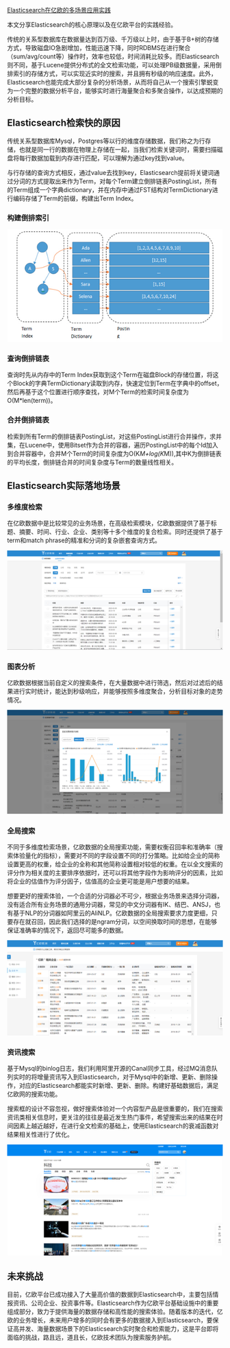 [Elasticsearch在亿欧的多场景应用实践](https://www.iyiou.com/news/202302241041883)

本文分享Elasticsearch的核心原理以及在亿欧平台的实践经验。

传统的关系型数据库在数据量达到百万级、千万级以上时，由于基于B+树的存储方式，导致磁盘IO急剧增加，性能迅速下降，同时RDBMS在进行聚合（sum/avg/count等）操作时，效率也较低，时间消耗比较多。而Elasticsearch则不同，基于Lucene提供分布式的全文检索功能，可以处理PB级数据量，采用倒排索引的存储方式，可以实现近实时的搜索，并且拥有秒级的响应速度。此外，Elasticsearch也能完成大部分复杂的分析场景，从而将自己从一个搜索引擎蜕变为一个完整的数据分析平台，能够实时进行海量聚合和多聚合操作，以达成预期的分析目标。



## Elasticsearch检索快的原因

传统关系型数据库Mysql，Postgres等以行的维度存储数据，我们称之为行存储，也就是同一行的数据在物理上存储在一起，当我们检索关键词时，需要扫描磁盘将每行数据加载到内存进行匹配，可以理解为通过key找到value。

与行存储的查询方式相反，通过value去找到key，Elasticsearch提前将关键词通过分词的方式提取出来作为Term，对每个Term建立倒排链表PostingList，所有的Term组成一个字典dictionary，并在内存中通过FST结构对TermDictionary进行编码存储了Term的前缀，构建出Term Index。

### 构建倒排索引

![](../images/es_important.png)

### 查询倒排链表

查询时先从内存中的Term Index获取到这个Term在磁盘Block的存储位置，将这个Block的字典TermDictionary读取到内存，快速定位到Term在字典中的offset，然后再基于这个位置进行顺序查找，对M个Term的检索时间复杂度为O(M*len(term))。

### 合并倒排链表

检索到所有Term的倒排链表PostingList，对这些PostingList进行合并操作，求并集，在Lucene中，使用Bitset作为合并的容器，遍历PostingList中的每个Id加入到合并容器中，合并M个Term的时间复杂度为O(K*M+log(K*M)),其中K为倒排链表的平均长度，倒排链合并的时间复杂度与Term的数量线性相关。



## Elasticsearch实际落地场景

### 多维度检索

在亿欧数据中是比较常见的业务场景，在高级检索模块，亿欧数据提供了基于标题、摘要、时间、行业、企业、类别等十多个维度的复合检索。同时还提供了基于term和match phrase的精准和分词的复杂嵌套查询方式。

![](../images/yiou_20230209235659.png)



### 图表分析

亿欧数据根据当前自定义的搜索条件，在大量数据中进行筛选，然后对过滤后的结果进行实时统计，能达到秒级响应，并能够按照多维度聚合，分析目标对象的走势情况。



![](../images/yiou_20230210094138.png)



### 全局搜索

不同于多维度检索场景，亿欧数据的全局搜索功能，需要权衡召回率和准确率（搜索体验量化的指标），需要对不同的字段设置不同的打分策略。比如给企业的简称设置更高的权重，给企业的全称和其他简称设置相对较低的权重。在以全文搜索的评分作为相关度的主要排序依据时，还可以将其他字段作为影响评分的因素，比如将企业的估值作为评分因子，估值高的企业更可能是用户想要的结果。

想要更好的搜索体验，一个合适的分词器必不可少，根据业务场景来选择分词器，没有适合所有业务场景的通用分词器，常见的中文分词器有IK、结巴、ANSJ，也有基于NLP的分词器如阿里云的AliNLP。亿欧数据的全局搜索要求力度更细，只要存在就召回，因此我们选择的是ngram分词，以空间换取时间的思想，在能够保证准确率的情况下，返回尽可能多的数据。

![](../images/yiou_20230210003725.png)



### 资讯搜索

基于Mysql的binlog日志，我们利用阿里开源的Canal同步工具，经过MQ消息队列实时的将增量资讯写入到Elasticsearch，对于Mysql中的新增、更新、删除操作，对应的Elasticsearch都能实时新增、更新、删除。构建好基础数据后，满足亿欧网的搜索功能。

搜索框的设计不容忽视，做好搜索体验对一个内容型产品是很重要的，我们在搜索资讯类相关信息时，更关注的往往是最近发生热门事件，希望搜索出来的结果在时间因素上越近越好，在进行全文检索的基础上，使用Elasticsearch的衰减函数对结果相关性进行了优化。

![](../images/es_20230210122017.png)



## 未来挑战

目前，亿欧平台已成功接入了大量高价值的数据到Elasticsearch中，主要包括情报资讯、公司企业、投资事件等。Elasticsearch作为亿欧平台基础设施中的重要组成部分，致力于提供海量的数据存储和高性能的搜索体验。随着版本的迭代，亿欧的业务增长，未来用户增多的同时会有更多的数据接入到Elasticsearch，要保证高并发、海量数据场景下的Elasticsearch实时聚合和检索能力，这是平台即将面临的挑战，路且远，道且长，亿欧技术团队为搜索服务护航。



